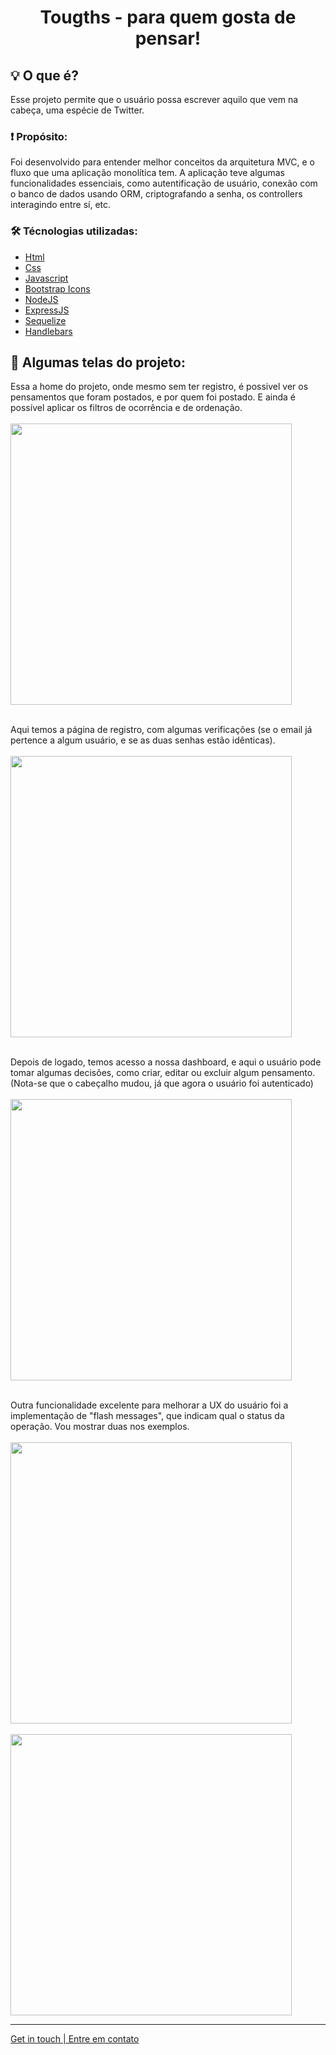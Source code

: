  
 <h1 align="center"> Tougths - para quem gosta de pensar!</h1>

## 💡 O que é?
Esse projeto permite que o usuário possa escrever aquilo que vem na cabeça, uma espécie de Twitter. <br>

### ❗ Propósito:
Foi desenvolvido para entender melhor conceitos da arquitetura MVC, e o fluxo que uma aplicação monolítica tem. A aplicação teve algumas funcionalidades essenciais,
como autentificação de usuário, conexão com o banco de dados usando ORM, criptografando a senha, os controllers interagindo entre sí, etc.

### 🛠 Técnologias utilizadas:

- [Html]()
- [Css]()
- [Javascript]()
- [Bootstrap Icons]()
- [NodeJS]()
- [ExpressJS]()
- [Sequelize]()
- [Handlebars]()

## 🌆 Algumas telas do projeto:
Essa a home do projeto, onde mesmo sem ter registro, é possivel ver os pensamentos que foram postados, e por quem foi postado. E ainda é possível aplicar os
filtros de ocorrência e de ordenação.</br></br>
<img src="https://i.ibb.co/2vskn0m/tela-inicial-toughts.png" height="450" /> </br></br>

Aqui temos a página de registro, com algumas verificações (se o email já pertence a algum usuário, e se as duas senhas estão idênticas).</br></br>
<img src="https://i.ibb.co/fp07sDD/tela-registro.png" height="450" /> </br></br>

Depois de logado, temos acesso a nossa dashboard, e aqui o usuário pode tomar algumas decisões, como criar, editar ou excluir algum pensamento. 
(Nota-se que o cabeçalho mudou, já que agora o usuário foi autenticado)</br></br>
<img src="https://i.ibb.co/h9tQZgd/tela-dashboard.png" height="450" /> </br></br>

Outra funcionalidade excelente para melhorar a UX do usuário foi a implementação de "flash messages", que indicam qual o status da operação. 
Vou mostrar duas nos exemplos.<br><br>
<img src="https://i.ibb.co/SQPGzSq/flash-messages.png" height="450" /> </br></br>
<img src="https://i.ibb.co/Tcf9K7C/flash-messages2.png" height="450" /> <hr>

[Get in touch | Entre em contato](https://www.linkedin.com/in/pedrodambrosio/)
